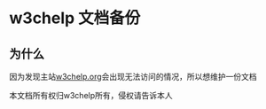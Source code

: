 # w3chelp 文档备份

## 为什么

因为发现主站[w3chelp.org](w3chelp.org)会出现无法访问的情况，所以想维护一份文档

本文档所有权归w3chelp所有，侵权请告诉本人
